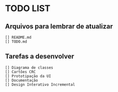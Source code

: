 # TODO LIST

## Arquivos para lembrar de atualizar
	[] README.md
	[] TODO.md

## Tarefas a desenvolver
	[] Diagrama de classes
	[] Cartões CRC
	[] Prototipação da UI
	[] Documentação
	[] Design Interativo Incremental
